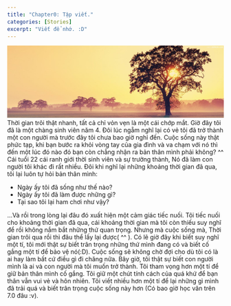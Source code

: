 ```yaml
---
title: "Chapter0: Tập viết."
categories: [Stories]
excerpt: "Viết để nhớ. :D"
---
```

<center>
  <img src="/assets/images/stories/chapter0/chapter0.jpg">
</center>
Thời gian trôi thật nhanh, tất cả chỉ vỏn vẹn là một cái chớp mắt.
Giờ đây tôi đã là một chàng sinh viên năm 4. Đôi lúc ngẵm nghĩ lại có vẻ tôi đã trở thành một con người mà trước đây tôi chưa bao giờ nghỉ đến. Cuộc sống này thật phức tạp, khi bạn bước ra khỏi vòng tay của gia đình và va chạm với nó thì đến một lúc đó nào đó bạn còn chẳng nhận ra bản thân mình phải không? ^^ </br>
Cái tuổi 22 cái ranh giới thời sinh viên và sự trưởng thành, Nó đã làm con người tôi khác đi rất nhiều. Đôi khi nghĩ lại những khoảng thời gian đã qua, tôi lại luôn tự hỏi bản thân mình:

* Ngày ấy tôi đã sống như thế nào? 
* Ngày ấy tôi đã làm được những gì?
* Tại sao tôi lại ham chơi như vậy?

...Và rồi trong lòng lại đâu đó xuất hiện một cảm giác tiếc nuối. Tôi tiếc nuối cho khoảng thời gian đã qua, cái khoảng thời gian mà tôi còn thiếu suy nghĩ để rồi không nắm bắt những thứ quan trọng. Nhưng mà cuộc sống mà, Thời gian trôi qua rồi thì đâu thể lấy lại được( ^^ ). Có lẽ giờ đây khi biết suy nghĩ một tí, tôi mới thật sự biết trân trọng những thứ mình đang có và biết cố gắng một tí để bảo vệ nó(:D). Cuộc sống sẽ không chờ đợi cho dù tôi có là ai hay làm bất cứ điều gì đi chăng nữa. Bây giờ, tôi thật sự biết con người mình là ai và con người mà tôi muốn trở thành. Tôi tham vọng hơn một tí để giữ bản thân mình cố gắng. Tôi giữ một chút tính cách của quá khứ để bạn thân vẫn vui vẻ và hôn nhiên. Tôi viết nhiều hơn một tí để lại những gì mình đã trải quá và biết trân trọng cuộc sống này hơn (Có bao giờ học văn trên 7.0 đâu :v).